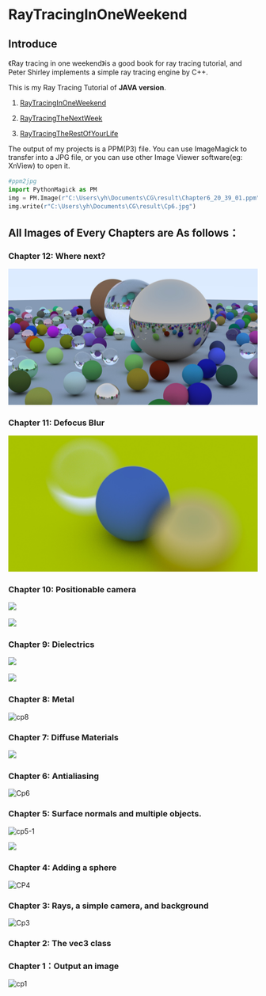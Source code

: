 # RayTracingInOneWeekend

## Introduce

《Ray tracing in one weekend》is a good book for ray tracing tutorial, and Peter Shirley implements a simple ray tracing engine by C++.

 This is my Ray Tracing Tutorial of **JAVA version**. 

1. [RayTracingInOneWeekend](https://github.com/yhcheer/RayTracingInOneWeekend)

2. [RayTracingTheNextWeek](https://github.com/yhcheer/RayTracingTheNextWeek)

3. [RayTracingTheRestOfYourLife](https://github.com/yhcheer/RayTracingTheRestOfYourLife)

The output of my projects is a PPM(P3) file. You can use ImageMagick to transfer into a JPG file, or you can use other Image Viewer software(eg: XnView) to open it. 

```python
#ppm2jpg
import PythonMagick as PM
img = PM.Image(r"C:\Users\yh\Documents\CG\result\Chapter6_20_39_01.ppm")
img.write(r"C:\Users\yh\Documents\CG\result\Cp6.jpg")
```

## All Images of Every Chapters are As follows：

### Chapter 12:  Where next?

![](https://raw.githubusercontent.com/yhcheer/RayTracingInOneWeekend/master/image/Cp0.jpg)

### Chapter 11:   Defocus Blur

![cp11](https://raw.githubusercontent.com/yhcheer/RayTracingInOneWeekend/master/image/Cp11.jpg)

### Chapter 10:  Positionable camera

![](https://raw.githubusercontent.com/yhcheer/RayTracingInOneWeekend/master/image/Cp10.jpg)

![](https://raw.githubusercontent.com/yhcheer/RayTracingInOneWeekend/master/image/Cp10_2.jpg)

### Chapter 9:  Dielectrics

![](https://raw.githubusercontent.com/yhcheer/RayTracingInOneWeekend/master/image/Cp9.jpg)

![](https://raw.githubusercontent.com/yhcheer/RayTracingInOneWeekend/master/image/Cp9_2.jpg)

### Chapter 8:  Metal

![cp8](https://raw.githubusercontent.com/yhcheer/RayTracingInOneWeekend/master/image/Cp8.jpg)

### Chapter 7:    Diffuse Materials

![](https://raw.githubusercontent.com/yhcheer/RayTracingInOneWeekend/master/image/Cp7.jpg)

### Chapter 6:  Antialiasing

![Cp6](https://raw.githubusercontent.com/yhcheer/RayTracingInOneWeekend/master/image/Cp6.jpg)

### Chapter 5:   Surface normals and  multiple objects.

![cp5-1](https://raw.githubusercontent.com/yhcheer/RayTracingInOneWeekend/master/image/Cp5_1.jpg)

![](https://raw.githubusercontent.com/yhcheer/RayTracingInOneWeekend/master/image/Cp5_3.jpg)

### Chapter 4:  Adding a sphere

![CP4](https://raw.githubusercontent.com/yhcheer/RayTracingInOneWeekend/master/image/Cp4.jpg)

### Chapter 3:  Rays, a simple camera, and background

![Cp3](https://raw.githubusercontent.com/yhcheer/RayTracingInOneWeekend/master/image/Cp3.jpg)

### Chapter 2:   The vec3 class

### Chapter 1：Output an image

![cp1](https://raw.githubusercontent.com/yhcheer/RayTracingInOneWeekend/master/image/Cp1.jpg)
